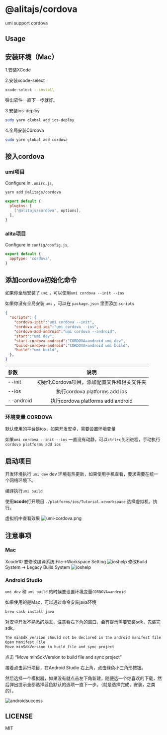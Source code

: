 # @alitajs/cordova

umi support cordova

## Usage

## 安装环境（Mac）

1.安装XCode

2.安装xcode-select

```bash
xcode-select --install
```

弹出软件一直下一步就好。

3.安装ios-deploy

```bash
sudo yarn global add ios-deploy
```

4.全局安装Cordova

```bash
sudo yarn global add cordova
```

## 接入cordova

### umi项目

Configure in `.umirc.js`,

```sh
yarn add @alitajs/cordova
```

```js
export default {
  plugins: [
    ['@alitajs/cordova', options],
  ],
}
```

### alita项目

Configure in `config/config.js`,

```js
export default {
  appType: 'cordova',
}
```

## 添加cordova初始化命令

如果你全局安装了 `umi` ，可以使用`umi cordova --init --ios`

如果你没有全局安装 `umi` ，可以在 `package.json` 里面添加 `scripts`

```json
{
  "scripts": {
    "cordova-init":"umi cordova --init",
    "cordova-add-ios":"umi cordova --ios",
    "cordova-add-android":"umi cordova --android",
    "start":"umi dev",
    "start-cordova-android":"CORDOVA=android umi dev",
    "build-cordova-android":"CORDOVA=android umi build",
    "build":"umi build",
  },
}
```

| 参数 | 说明 |
|  :-  | :-:  |
| --init | 初始化Cordova项目，添加配置文件和相关文件夹 |
| --ios | 执行cordova platforms add ios |
| --android | 执行cordova platforms add android |

### 环境变量 CORDOVA

默认使用的平台是ios，如果开发安卓，需要设置环境变量

如果`umi cordova --init --ios` 一直没有动静，可以`ctrl+c`关闭进程，手动执行`cordova platforms add ios`

## 启动项目

开发环境执行 `umi dev`
dev 环境有热更新，如果使用手机查看，要求需要在统一个网络环境下。

编译执行`umi build`

使用**xcode**打开项目 `./platforms/ios/Tutorial.xcworkspace`
选择虚拟机，执行。

虚拟机中查看效果
![umi-cordova.png](./public/umi-cordova.png)

## 注意事项

### Mac

Xcode10 要修改编译系统
File->Workspace Setting
![ioshelp](./public/ioshelp1.png)
修改Build System -> Legacy Build System
![ioshelp](./public/ioshelp2.png)

### Android Studio

`umi dev` 和 `umi build` 的时候要设置环境变量`CORDOVA=android`

如果使用的是Mac，可以通过命令安装java环境

```bash
brew cask install java
```

对安卓开发不熟悉的朋友，注意看右下角的窗口，会有提示需要安装sdk，先装完sdk。

```bash
The minSdk version should not be declared in the android manifest file. You can move the version from the manifest to the defaultConfig in the build.gradle file.
Open Manifest File
Move minSdkVersion to build file and sync project
```

点击 “Move minSdkVersion to build file and sync project”

接着点击运行项目，在Android Studio 右上角，点击绿色小三角形按钮。

然后选择一个模拟器，如果没有就点击左下角新建，随便选一个你喜欢的下载，然后弹出提示全部选择蓝色默认的选项一直下一步。（就是选择完成，安装，之类的）。

![androidsuccess](./public/androidsuccess.png)

## LICENSE

MIT

